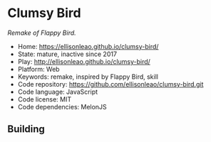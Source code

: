 # Clumsy Bird

_Remake of Flappy Bird._

- Home: https://ellisonleao.github.io/clumsy-bird/
- State: mature, inactive since 2017
- Play: http://ellisonleao.github.io/clumsy-bird/
- Platform: Web
- Keywords: remake, inspired by Flappy Bird, skill
- Code repository: https://github.com/ellisonleao/clumsy-bird.git
- Code language: JavaScript
- Code license: MIT
- Code dependencies: MelonJS

## Building
